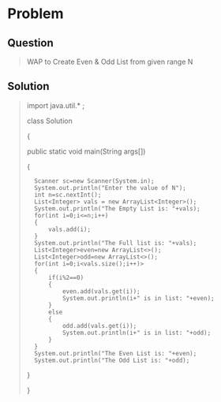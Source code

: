 # Problem
## Question
>WAP to Create Even & Odd List from given range N

## Solution
>import java.util.* ;
>
>class Solution
>
>{
>
>   public static void main(String args[])
>   
>   {
>   
>       Scanner sc=new Scanner(System.in);
>       System.out.println("Enter the value of N");
>       int n=sc.nextInt();
>       List<Integer> vals = new ArrayList<Integer>();
>       System.out.println("The Empty List is: "+vals);
>       for(int i=0;i<=n;i++)                             
>       { 
>           vals.add(i);  
>       }  
>       System.out.println("The Full list is: "+vals);
>       List<Integer>even=new ArrayList<>();
>       List<Integer>odd=new ArrayList<>();
>       for(int i=0;i<vals.size();i++)>                                                        
>       {  
>           if(i%2==0)
>           {
>               even.add(vals.get(i));
>               System.out.println(i+" is in list: "+even);
>           }
>           else
>           {
>               odd.add(vals.get(i));
>               System.out.println(i+" is in list: "+odd);
>           }
>       }  
>       System.out.println("The Even List is: "+even);
>       System.out.println("The Odd List is: "+odd);
>  
>   }
>  
>}
  
  
